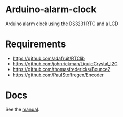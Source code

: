 # Arduino-alarm-clock
Arduino alarm clock using the DS3231 RTC and a LCD

# Requirements
- https://github.com/adafruit/RTClib
- https://github.com/johnrickman/LiquidCrystal_I2C
- https://github.com/thomasfredericks/Bounce2
- https://github.com/PaulStoffregen/Encoder

# Docs
See the [manual][manual].

[manual]: ./docs/manual.md
